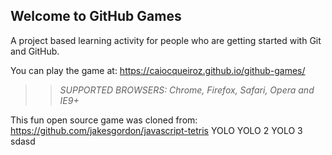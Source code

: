 ## Welcome to GitHub Games

A project based learning activity for people who are getting started with Git and GitHub.

You can play the game at: https://caiocqueiroz.github.io/github-games/

>> _*SUPPORTED BROWSERS*: Chrome, Firefox, Safari, Opera and IE9+_

This fun open source game was cloned from: https://github.com/jakesgordon/javascript-tetris
YOLO 
YOLO 2
YOLO 3
sdasd